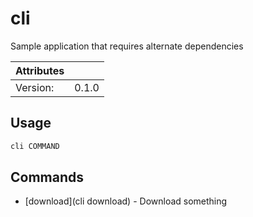 # cli

Sample application that requires alternate dependencies

| Attributes       | &nbsp;
|------------------|-------------
| Version:         | 0.1.0

## Usage

```bash
cli COMMAND
```

## Commands

- [download](cli download) - Download something


